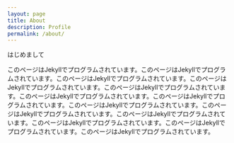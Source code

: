```yaml
---
layout: page
title: About
description: Profile
permalink: /about/
---
```


はじめまして

このページはJekyllでプログラムされています。このページはJekyllでプログラムされています。このページはJekyllでプログラムされています。このページはJekyllでプログラムされています。このページはJekyllでプログラムされています。このページはJekyllでプログラムされています。このページはJekyllでプログラムされています。このページはJekyllでプログラムされています。このページはJekyllでプログラムされています。このページはJekyllでプログラムされています。このページはJekyllでプログラムされています。このページはJekyllでプログラムされています。このページはJekyllでプログラムされています。